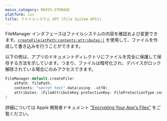 ```yaml
---
masvs_category: MASVS-STORAGE
platform: ios
title: ファイルシステム API (File System APIs)
---
```


FileManager インタフェースはファイルシステムの内容を確認および変更できます。[`createFile(atPath:contents:attributes:)`](https://developer.apple.com/documentation/foundation/filemanager/createfile(atpath:contents:attributes:)) を使用して、ファイルを作成して書き込みを行うことができます。

以下の例は、アプリのドキュメントディレクトリにファイルを完全に保護して保存する方法を示しています。つまり、ファイルは暗号化され、デバイスがロック解除されている場合にのみアクセスできます。

```swift
FileManager.default.createFile(
    atPath: filePath,
    contents: "secret text".data(using: .utf8),
    attributes: [FileAttributeKey.protectionKey: FileProtectionType.complete]
)
```

詳細については Apple 開発者ドキュメント ["Encrypting Your App's Files"](https://developer.apple.com/documentation/uikit/protecting_the_user_s_privacy/encrypting_your_app_s_files "Encrypting Your App's Files") をご覧ください。
